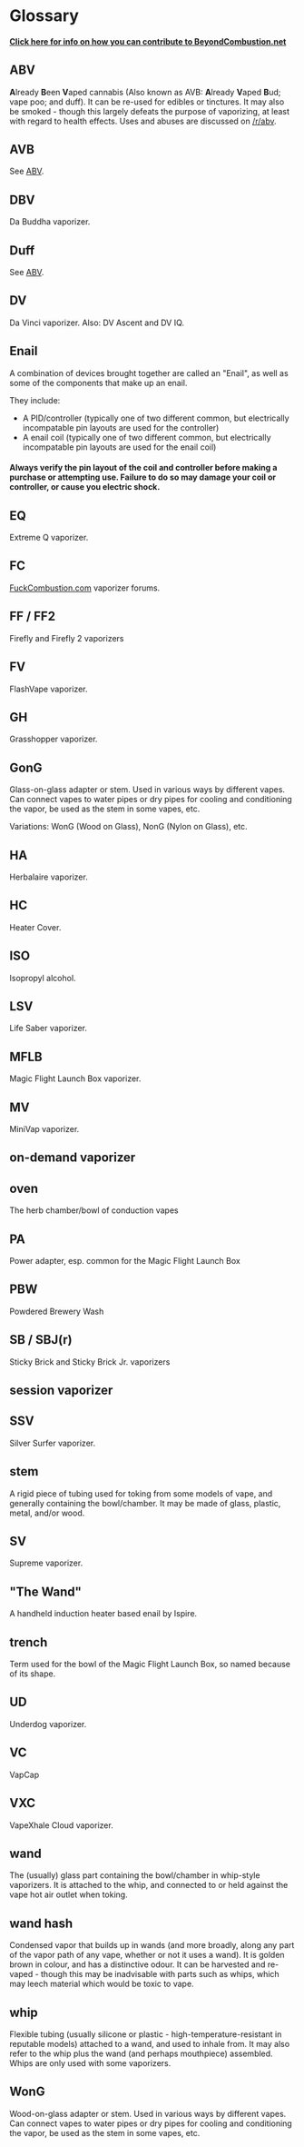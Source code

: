 # Glossary
#### [Click here for info on how you can contribute to BeyondCombustion.net](https://github.com/BeyondCombustion/How-To-Contribute/blob/main/README.md)

## **ABV** 

**A**lready **B**een **V**aped cannabis (Also known as AVB: **A**lready **V**aped **B**ud; vape poo; and duff).  It can be re-used for edibles or tinctures.  It may also be smoked - though this largely defeats the purpose of vaporizing, at least with regard to health effects.  Uses and abuses are discussed on [/r/abv](https://reddit.com/r/abv).

## **AVB**

See [ABV](https://github.com/BeyondCombustion/Glossary/blob/main/README.md#abv).

## **DBV** 

Da Buddha vaporizer.

## **Duff** 

See [ABV](https://github.com/BeyondCombustion/Glossary/blob/main/README.md#abv).

## **DV**

Da Vinci vaporizer. Also: DV Ascent and DV IQ.

## **Enail**

A combination of devices brought together are called an "Enail", as well as some of the components that make up an enail. 

They include: 
- A PID/controller (typically one of two different common, but electrically incompatable pin layouts are used for the controller)
- A enail coil (typically one of two different common, but electrically incompatable pin layouts are used for the enail coil)

#### Always verify the pin layout of the coil and controller before making a purchase or attempting use. Failure to do so may damage your coil or controller, or cause you electric shock.

## **EQ** 

Extreme Q vaporizer.

## **FC** 

[FuckCombustion.com](http://fuckcombustion.com) vaporizer forums.

## **FF / FF2**

Firefly and Firefly 2 vaporizers

## **FV**

FlashVape vaporizer.

## **GH**

Grasshopper vaporizer.

## **GonG**

Glass-on-glass adapter or stem. Used in various ways by different vapes. Can connect vapes to water pipes or dry pipes for cooling and conditioning the vapor, be used as the stem in some vapes, etc.

Variations: WonG (Wood on Glass), NonG (Nylon on Glass), etc.

## **HA** 

Herbalaire vaporizer.

## **HC**

Heater Cover.

## **ISO**

Isopropyl alcohol.

## **LSV**

Life Saber vaporizer.

## **MFLB**

Magic Flight Launch Box vaporizer.

## **MV**

MiniVap vaporizer.

## on-demand vaporizer

## **oven**

The herb chamber/bowl of  conduction vapes

## **PA**

Power adapter, esp. common for the Magic Flight Launch Box

## **PBW**

Powdered Brewery Wash

## **SB / SBJ(r)**

Sticky Brick and Sticky Brick Jr. vaporizers

## session vaporizer

## **SSV**

Silver Surfer vaporizer.

## **stem**

A rigid piece of tubing used for toking from some models of vape, and generally containing the bowl/chamber.  It may be made of glass, plastic, metal, and/or wood.

## **SV**

Supreme vaporizer.

## **"The Wand"**

A handheld induction heater based enail by Ispire.

## **trench**

Term used for the bowl of the Magic Flight Launch Box, so named because of its shape.

## **UD**

Underdog vaporizer.

## **VC**

VapCap

## **VXC**

VapeXhale Cloud vaporizer.

## **wand**

The (usually) glass part containing the bowl/chamber in whip-style vaporizers.  It is attached to the whip, and connected to or held against the vape hot air outlet when toking.

## **wand hash**

Condensed vapor that builds up in wands (and more broadly, along any part of the vapor path of any vape, whether or not it uses a wand).  It is golden brown in colour, and has a distinctive odour.  It can be harvested and re-vaped - though this may be inadvisable with parts such as whips, which may leech material which would be toxic to vape.

## **whip**

Flexible tubing (usually silicone or plastic - high-temperature-resistant in reputable models) attached to a wand, and used to inhale from.  It may also refer to the whip plus the wand (and perhaps mouthpiece) assembled.  Whips are only used with some vaporizers.

## **WonG**

Wood-on-glass adapter or stem. Used in various ways by different vapes. Can connect vapes to water pipes or dry pipes for cooling and conditioning the vapor, be used as the stem in some vapes, etc.

